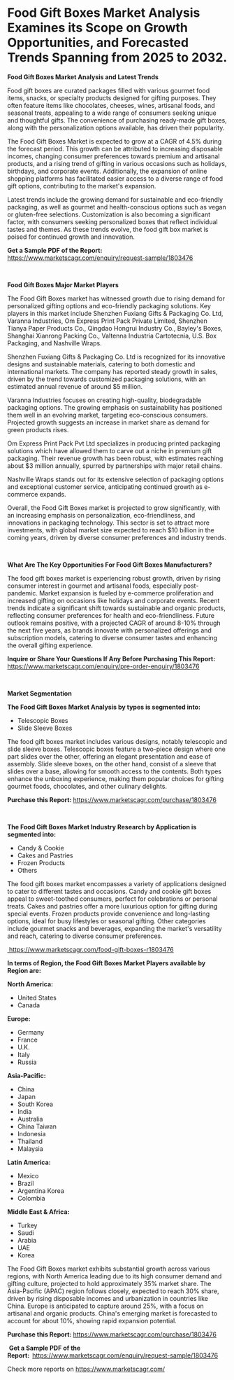 <p><h1>Food Gift Boxes Market Analysis Examines its Scope on Growth Opportunities, and Forecasted Trends Spanning from 2025 to 2032.</h1></p><p><strong>Food Gift Boxes Market Analysis and Latest Trends</strong></p>
<p><p>Food gift boxes are curated packages filled with various gourmet food items, snacks, or specialty products designed for gifting purposes. They often feature items like chocolates, cheeses, wines, artisanal foods, and seasonal treats, appealing to a wide range of consumers seeking unique and thoughtful gifts. The convenience of purchasing ready-made gift boxes, along with the personalization options available, has driven their popularity.</p><p>The Food Gift Boxes Market is expected to grow at a CAGR of 4.5% during the forecast period. This growth can be attributed to increasing disposable incomes, changing consumer preferences towards premium and artisanal products, and a rising trend of gifting in various occasions such as holidays, birthdays, and corporate events. Additionally, the expansion of online shopping platforms has facilitated easier access to a diverse range of food gift options, contributing to the market's expansion.</p><p>Latest trends include the growing demand for sustainable and eco-friendly packaging, as well as gourmet and health-conscious options such as vegan or gluten-free selections. Customization is also becoming a significant factor, with consumers seeking personalized boxes that reflect individual tastes and themes. As these trends evolve, the food gift box market is poised for continued growth and innovation.</p></p>
<p><strong>Get a Sample PDF of the Report:&nbsp;</strong> <a href="https://www.marketscagr.com/enquiry/request-sample/1803476?utm_campaign=3368&utm_medium=2&utm_source=Github&utm_content=ia&utm_term=01042025&utm_id=food-gift-boxes">https://www.marketscagr.com/enquiry/request-sample/1803476</a></p>
<p>&nbsp;</p>
<p><strong>Food Gift Boxes Major Market Players</strong></p>
<p><p>The Food Gift Boxes market has witnessed growth due to rising demand for personalized gifting options and eco-friendly packaging solutions. Key players in this market include Shenzhen Fuxiang Gifts & Packaging Co. Ltd, Varanna Industries, Om Express Print Pack Private Limited, Shenzhen Tianya Paper Products Co., Qingdao Hongrui Industry Co., Bayley's Boxes, Shanghai Xianrong Packing Co., Valtenna Industria Cartotecnia, U.S. Box Packaging, and Nashville Wraps.</p><p>Shenzhen Fuxiang Gifts & Packaging Co. Ltd is recognized for its innovative designs and sustainable materials, catering to both domestic and international markets. The company has reported steady growth in sales, driven by the trend towards customized packaging solutions, with an estimated annual revenue of around $5 million.</p><p>Varanna Industries focuses on creating high-quality, biodegradable packaging options. The growing emphasis on sustainability has positioned them well in an evolving market, targeting eco-conscious consumers. Projected growth suggests an increase in market share as demand for green products rises.</p><p>Om Express Print Pack Pvt Ltd specializes in producing printed packaging solutions which have allowed them to carve out a niche in premium gift packaging. Their revenue growth has been robust, with estimates reaching about $3 million annually, spurred by partnerships with major retail chains.</p><p>Nashville Wraps stands out for its extensive selection of packaging options and exceptional customer service, anticipating continued growth as e-commerce expands. </p><p>Overall, the Food Gift Boxes market is projected to grow significantly, with an increasing emphasis on personalization, eco-friendliness, and innovations in packaging technology. This sector is set to attract more investments, with global market size expected to reach $10 billion in the coming years, driven by diverse consumer preferences and industry trends.</p></p>
<p>&nbsp;</p>
<p><strong>What Are The Key Opportunities For Food Gift Boxes Manufacturers?</strong></p>
<p><p>The food gift boxes market is experiencing robust growth, driven by rising consumer interest in gourmet and artisanal foods, especially post-pandemic. Market expansion is fueled by e-commerce proliferation and increased gifting on occasions like holidays and corporate events. Recent trends indicate a significant shift towards sustainable and organic products, reflecting consumer preferences for health and eco-friendliness. Future outlook remains positive, with a projected CAGR of around 8-10% through the next five years, as brands innovate with personalized offerings and subscription models, catering to diverse consumer tastes and enhancing the overall gifting experience.</p></p>
<p><strong>Inquire or Share Your Questions If Any Before Purchasing This Report:</strong> <a href="https://www.marketscagr.com/enquiry/pre-order-enquiry/1803476?utm_campaign=3368&utm_medium=2&utm_source=Github&utm_content=ia&utm_term=01042025&utm_id=food-gift-boxes">https://www.marketscagr.com/enquiry/pre-order-enquiry/1803476</a></p>
<p>&nbsp;</p>
<p><strong>Market Segmentation</strong></p>
<p><strong>The Food Gift Boxes Market Analysis by types is segmented into:</strong></p>
<p><ul><li>Telescopic Boxes</li><li>Slide Sleeve Boxes</li></ul></p>
<p><p>The food gift boxes market includes various designs, notably telescopic and slide sleeve boxes. Telescopic boxes feature a two-piece design where one part slides over the other, offering an elegant presentation and ease of assembly. Slide sleeve boxes, on the other hand, consist of a sleeve that slides over a base, allowing for smooth access to the contents. Both types enhance the unboxing experience, making them popular choices for gifting gourmet foods, chocolates, and other culinary delights.</p></p>
<p><strong>Purchase this Report:&nbsp;</strong><a href="https://www.marketscagr.com/purchase/1803476?utm_campaign=3368&utm_medium=2&utm_source=Github&utm_content=ia&utm_term=01042025&utm_id=food-gift-boxes">https://www.marketscagr.com/purchase/1803476</a></p>
<p>&nbsp;</p>
<p><strong>The Food Gift Boxes Market Industry Research by Application is segmented into:</strong></p>
<p><ul><li>Candy & Cookie</li><li>Cakes and Pastries</li><li>Frozen Products</li><li>Others</li></ul></p>
<p><p>The food gift boxes market encompasses a variety of applications designed to cater to different tastes and occasions. Candy and cookie gift boxes appeal to sweet-toothed consumers, perfect for celebrations or personal treats. Cakes and pastries offer a more luxurious option for gifting during special events. Frozen products provide convenience and long-lasting options, ideal for busy lifestyles or seasonal gifting. Other categories include gourmet snacks and beverages, expanding the market's versatility and reach, catering to diverse consumer preferences.</p></p>
<p><a href="https://www.marketscagr.com/food-gift-boxes-r1803476?utm_campaign=3368&utm_medium=2&utm_source=Github&utm_content=ia&utm_term=01042025&utm_id=food-gift-boxes">&nbsp;https://www.marketscagr.com/food-gift-boxes-r1803476</a></p>
<p><strong>In terms of Region, the Food Gift Boxes Market Players available by Region are:</strong></p>
<p>
    <p> <strong> North America: </strong>
        <ul>
            <li>United States</li>
            <li>Canada</li>
        </ul>
        </p> 
    <p> <strong> Europe: </strong>
        <ul>
            <li>Germany</li>
            <li>France</li>
            <li>U.K.</li>
            <li>Italy</li>
            <li>Russia</li>
        </ul>
        </p> 
    <p> <strong> Asia-Pacific: </strong>
        <ul>
            <li>China</li>
            <li>Japan</li>
            <li>South Korea</li>
            <li>India</li>
            <li>Australia</li>
            <li>China Taiwan</li>
            <li>Indonesia</li>
            <li>Thailand</li>
            <li>Malaysia</li>
        </ul>
        </p> 
    <p> <strong> Latin America: </strong>
        <ul>
            <li>Mexico</li>
            <li>Brazil</li>
            <li>Argentina Korea</li>
            <li>Colombia</li>
        </ul>
        </p> 
    <p> <strong> Middle East & Africa: </strong>
        <ul>
            <li>Turkey</li>
            <li>Saudi</li>
            <li>Arabia</li>
            <li>UAE</li>
            <li>Korea</li>
        </ul>
    </p>
    </p>
<p><p>The Food Gift Boxes market exhibits substantial growth across various regions, with North America leading due to its high consumer demand and gifting culture, projected to hold approximately 35% market share. The Asia-Pacific (APAC) region follows closely, expected to reach 30% share, driven by rising disposable incomes and urbanization in countries like China. Europe is anticipated to capture around 25%, with a focus on artisanal and organic products. China's emerging market is forecasted to account for about 10%, showing rapid expansion potential.</p></p>
<p><strong>Purchase this Report: </strong><a href="https://www.marketscagr.com/purchase/1803476?utm_campaign=3368&utm_medium=2&utm_source=Github&utm_content=ia&utm_term=01042025&utm_id=food-gift-boxes">https://www.marketscagr.com/purchase/1803476</a></p>
<p>&nbsp;<strong>Get a Sample PDF of the Report:&nbsp;&nbsp;</strong><a href="https://www.marketscagr.com/enquiry/request-sample/1803476?utm_campaign=3368&utm_medium=2&utm_source=Github&utm_content=ia&utm_term=01042025&utm_id=food-gift-boxes">https://www.marketscagr.com/enquiry/request-sample/1803476</a></p>
<p><strong></strong></p>
<p>Check more reports on <a href="https://www.marketscagr.com/?utm_campaign=3368&utm_medium=2&utm_source=Github&utm_content=ia&utm_term=01042025&utm_id=food-gift-boxes">https://www.marketscagr.com/</a></p>